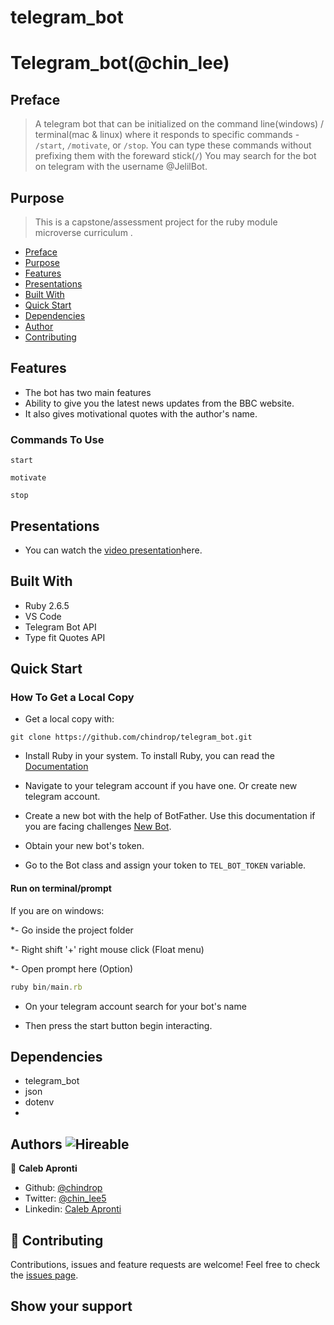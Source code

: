 # telegram_bot
# Telegram_bot(@chin_lee)


## Preface

> A telegram bot that can be initialized on the command line(windows) / terminal(mac &amp; linux) where it responds to specific commands - ```/start```, ```/motivate```, or ```/stop```.
You can type these commands without prefixing them with the foreward stick(```/```)
You may search for the bot on telegram with the username @JelilBot.

## Purpose

> This is a capstone/assessment project for the ruby module microverse curriculum .

- [Preface](#preface)
- [Purpose](#purpose)
- [Features](#features)
- [Presentations](#presentations)
- [Built With](#built-with)
- [Quick Start](#quick-start)
- [Dependencies](#dependencies)
- [Author](#author)
- [Contributing](#contributing)

## Features

- The bot has two main features
- Ability to give you the latest news updates from the BBC website.
- It also gives motivational quotes with the author's name.

### Commands To Use


```console
start
```

```console
motivate
```

 ```console
stop
```

## Presentations

- You can watch the [video presentation](https://www.loom.com/share/d7527d27bd5a47f5a4919d2d74ecc593)here.

## Built With

- Ruby 2.6.5
- VS Code
- Telegram Bot API
- Type fit Quotes API

## Quick Start

### How To Get a Local Copy

- Get  a local copy with:

```console
git clone https://github.com/chindrop/telegram_bot.git
```

- Install Ruby in your system. To install Ruby, you can read the [Documentation](https://www.ruby-lang.org/en/documentation/installation/)

- Navigate to your telegram account if you have one. Or create new telegram account.
- Create a new bot with the help of BotFather. Use this documentation if you are facing challenges [New Bot](https://core.telegram.org/bots#6-botfather).
- Obtain your new bot's token.
- Go to the Bot class and assign your token to ```TEL_BOT_TOKEN``` variable.

#### Run on terminal/prompt

If you are on windows:

*- Go inside the project folder

*- Right shift '+' right mouse click (Float menu)

*- Open prompt here (Option)

```js
ruby bin/main.rb
```

- On your telegram account search for your bot's name

- Then press the start button begin interacting.

## Dependencies

- telegram_bot
- json
- dotenv
- 


## Authors ![Hireable](https://img.shields.io/badge/HIREABLE-YES-yellowgreen&?style=for-the-badge)

👤 **Caleb Apronti**

- Github: [@chindrop](https://github.com/chindrop)
- Twitter: [@chin_lee5](https://twitter.com/chin_lee5)
- Linkedin: [Caleb Apronti](https://www.linkedin.com/in/caleb-apronti-8b511687/)
## 🤝 Contributing

Contributions, issues and feature requests are welcome!
Feel free to check the [issues page](https://github.com/chindrop/telegram_bot/issues).

## Show your support
